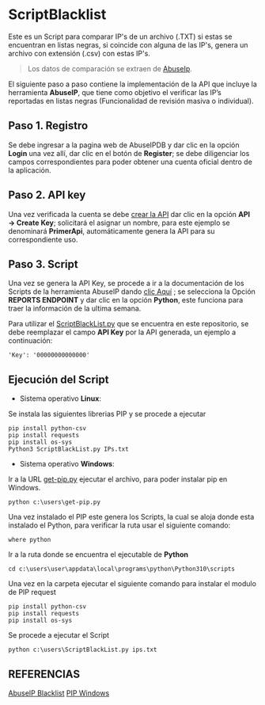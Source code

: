 # ScriptBlacklist
Este es un Script para comparar IP's de un archivo (.TXT) si estas se encuentran en listas negras, si coincide con alguna de las IP's, genera un archivo con extensión (.csv) con estas IP's.

> Los datos de comparación se extraen de [AbuseIp](https://www.abuseipdb.com/).


El siguiente paso a paso contiene la implementación de la API que incluye la herramienta **AbuseIP**, que tiene como objetivo el verificar las IP’s reportadas en listas negras (Funcionalidad de revisión masiva o individual).

## Paso 1. Registro

Se debe ingresar a la pagina web de AbuseIPDB y dar clic en la opción **Login** una vez allí, dar clic en el botón de **Register**; se debe diligenciar los campos correspondientes para poder obtener una cuenta oficial dentro de la aplicación.
 
 
## Paso 2. API key
Una vez verificada la cuenta se debe [crear la API](https://www.abuseipdb.com/account/api) dar clic en la opción **API → Create Key**; solicitará el asignar un nombre, para este ejemplo se denominará **PrimerApi**, automáticamente genera la API para su correspondiente uso.
 
## Paso 3. Script
Una vez se genera la API Key, se procede a ir a la documentación de los Scripts de la herramienta AbuseIP dando [clic Aquí](https://docs.abuseipdb.com/#plaintext-blacklist) ; se selecciona la Opción **REPORTS ENDPOINT** y dar clic en la opción **Python**, este funciona para traer la información de la ultima semana.


Para utilizar el [ScriptBlackList.py](https://github.com/IngriMV/ScriptBlacklist/blob/main/ScriptBlackList.py) que se encuentra en este repositorio, se debe reemplazar el campo **API Key** por la API generada, un ejemplo a continuación:

```
'Key': '00000000000000'
```

## Ejecución del Script



* Sistema operativo **Linux**:

Se instala las siguientes librerias PIP y se procede a ejecutar

```
pip install python-csv
pip install requests
pip install os-sys
Python3 ScriptBlackList.py IPs.txt
```

* Sistema operativo **Windows**:

Ir a la URL [get-pip.py](https://bootstrap.pypa.io/get-pip.py) ejecutar el archivo, para poder instalar pip en Windows.

```
python c:\users\get-pip.py
```

Una vez instalado el PIP este genera los Scripts, la cual se aloja donde esta instalado el Python, para verificar la ruta usar el siguiente comando:
```
where python
```

Ir a la ruta donde se encuentra el ejecutable de **Python**
```
cd c:\users\user\appdata\local\programs\python\Python310\scripts
```

Una vez en la carpeta ejecutar el siguiente comando para instalar el modulo de PIP request
```
pip install python-csv
pip install requests
pip install os-sys
```
Se procede a ejecutar el Script
```
python c:\users\ScriptBlackList.py ips.txt
```

## REFERENCIAS

[AbuseIP Blacklist](https://docs.abuseipdb.com/#plaintext-blacklist)
[PIP Windows](https://bootstrap.pypa.io/get-pip.py)


